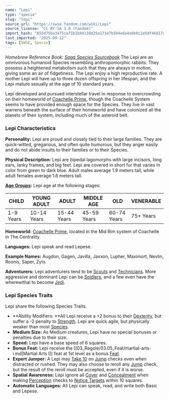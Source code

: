 ```yaml
---
name: "Lepi"
type: "specie"
slug: "lepi"
source_url: "https://swse.fandom.com/wiki/Lepi"
source_license: "CC BY-SA 3.0 (Fandom)"
import_hash: "655d75ba3475ca71b1b84138d25a171e7b504eda4abb0c2e5df46d17d9e41bc5"
last_imported: "2025-09-12"
tags: [SWSE, Specie]
---
```

*Homebrew Reference Book: [Saga Species Sourcebook](https://swse.fandom.com/wiki/Saga_Species_Sourcebook)*
The Lepi are an omnivorous humanoid Species resembling anthropomorphic rabbits. They possess a heightened metabolism such that they are always in motion, giving some an air of fidgetiness. The Lepi enjoy a high reproductive rate. A mother Lepi will have up to three dozen offspring in her lifespan, and the Lepi mature sexually at the age of 10 standard years.

Lepi developed and pursued interstellar travel in response to overcrowding on their homeworld of [Coachelle Prime](https://swse.fandom.com/wiki/Coachelle_Prime), though the Coachelle System seems to have provided enough space for the Species. They live in vast warrens beneath the surface of their homeworld and have colonized all the planets of their system, including much of the asteroid belt.
### Lepi Characteristics
**Personality:** Lepi are proud and closely tied to their large families. They are quick-witted, gregarious, and often quite humorous, but they anger easily and do not abide insults to their families or to their Species.

**Physical Description:** Lepi are bipedal lagomorphs with large incisors, long ears, lanky frames, and big feet. Lepi are covered in short fur that varies in color from green to dark blue. Adult males average 1.9 meters tall, while adult females average 1.6 meters tall.

**[Age Groups](https://swse.fandom.com/wiki/Age_Groups):** Lepi age at the following stages:

| CHILD | YOUNG ADULT | ADULT | MIDDLE AGE | OLD | VENERABLE |
| --- | --- | --- | --- | --- | --- |
| 1-9 Years | 10-14 Years | 15-44 Years | 45-59 Years | 60-74 Years | 75+ Years |

**Homeworld:** [Coachelle Prime](https://swse.fandom.com/wiki/Coachelle_Prime), located in the Mid Rim system of Coachelle in The Centrality.

**Languages:** Lepi speak and read Lepese.

**Example Names:** Augdon, Gagen, Javilla, Jaxxon, Lupher, Maximort, Nevlin, Roonis, Saper, Zylo.

**Adventurers:** Lepi adventurers tend to be [Scouts](https://swse.fandom.com/wiki/Scouts) and [Technicians](https://swse.fandom.com/wiki/Technicians). More aggressive and dominant Lepi can be [Soldiers](https://swse.fandom.com/wiki/Soldiers), and a few even have the wherewithal to become [Jedi](https://swse.fandom.com/wiki/Jedi).

### Lepi Species Traits
Lepi share the following Species Traits:
- **Ability Modifiers: **All Lepi receive a +2 bonus to their [Dexterity](https://swse.fandom.com/wiki/Dexterity), but suffer a -2 penalty to [Strength](https://swse.fandom.com/wiki/Strength). Lepi are quick agile, but physically weaker than most [Species](https://swse.fandom.com/wiki/Species).
- **Medium Size:** As Medium creatures, Lepi have no special bonuses or penalties due to their size.
- **Speed:** Lepi have a base speed of 6 squares.
- **Bonus Feat:** Lepi receive the [[03_Regole/03.05_Feat/martial-arts-i.md|Martial Arts I]] feat at 1st level as a bonus [Feat](https://swse.fandom.com/wiki/Feat).
- **Expert Jumper:** A Lepi may [Take 10](https://swse.fandom.com/wiki/Take_10) on [Jump](https://swse.fandom.com/wiki/Jump) checks even when distracted or rushed. They may also choose to reroll any [Jump](https://swse.fandom.com/wiki/Jump) check, but the result of the reroll must be accepted, even if it is worse.
- **Spatial Awareness:** Lepi ignore all [Cover](https://swse.fandom.com/wiki/Cover) and [Concealment](https://swse.fandom.com/wiki/Concealment) when making [Perception](https://swse.fandom.com/wiki/Perception) checks to [Notice Targets](https://swse.fandom.com/wiki/Notice_Targets) within 10 squares.
- **Automatic Languages:** All Lepi can speak, read, and write both Basic and Lepese.
